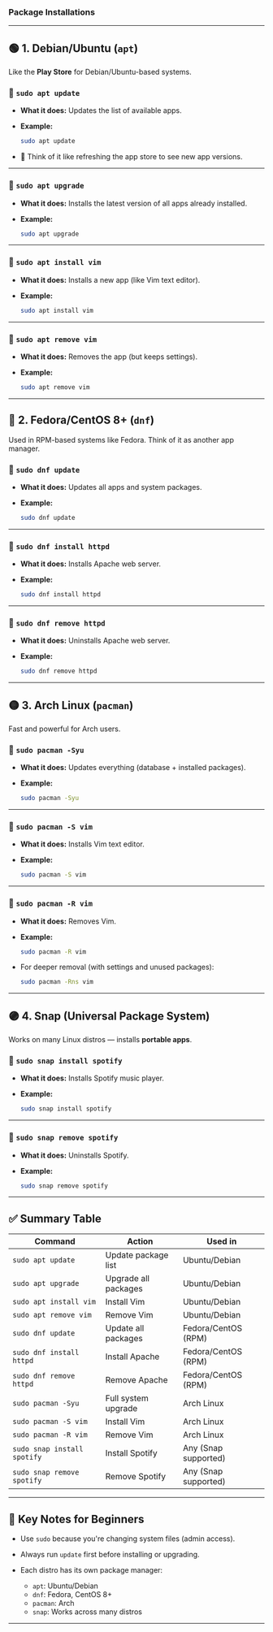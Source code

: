 ### Package Installations

---

## 🟢 1. **Debian/Ubuntu (`apt`)**

Like the **Play Store** for Debian/Ubuntu-based systems.

### 🔸 `sudo apt update`

* **What it does:** Updates the list of available apps.
* **Example:**

  ```bash
  sudo apt update
  ```
* 📌 Think of it like refreshing the app store to see new app versions.

---

### 🔸 `sudo apt upgrade`

* **What it does:** Installs the latest version of all apps already installed.
* **Example:**

  ```bash
  sudo apt upgrade
  ```

---

### 🔸 `sudo apt install vim`

* **What it does:** Installs a new app (like Vim text editor).
* **Example:**

  ```bash
  sudo apt install vim
  ```

---

### 🔸 `sudo apt remove vim`

* **What it does:** Removes the app (but keeps settings).
* **Example:**

  ```bash
  sudo apt remove vim
  ```

---

## 🔵 2. **Fedora/CentOS 8+ (`dnf`)**

Used in RPM-based systems like Fedora. Think of it as another app manager.

### 🔸 `sudo dnf update`

* **What it does:** Updates all apps and system packages.
* **Example:**

  ```bash
  sudo dnf update
  ```

---

### 🔸 `sudo dnf install httpd`

* **What it does:** Installs Apache web server.
* **Example:**

  ```bash
  sudo dnf install httpd
  ```

---

### 🔸 `sudo dnf remove httpd`

* **What it does:** Uninstalls Apache web server.
* **Example:**

  ```bash
  sudo dnf remove httpd
  ```

---

## 🟡 3. **Arch Linux (`pacman`)**

Fast and powerful for Arch users.

### 🔸 `sudo pacman -Syu`

* **What it does:** Updates everything (database + installed packages).
* **Example:**

  ```bash
  sudo pacman -Syu
  ```

---

### 🔸 `sudo pacman -S vim`

* **What it does:** Installs Vim text editor.
* **Example:**

  ```bash
  sudo pacman -S vim
  ```

---

### 🔸 `sudo pacman -R vim`

* **What it does:** Removes Vim.

* **Example:**

  ```bash
  sudo pacman -R vim
  ```

* For deeper removal (with settings and unused packages):

  ```bash
  sudo pacman -Rns vim
  ```

---

## 🟣 4. **Snap (Universal Package System)**

Works on many Linux distros — installs **portable apps**.

### 🔸 `sudo snap install spotify`

* **What it does:** Installs Spotify music player.
* **Example:**

  ```bash
  sudo snap install spotify
  ```

---

### 🔸 `sudo snap remove spotify`

* **What it does:** Uninstalls Spotify.
* **Example:**

  ```bash
  sudo snap remove spotify
  ```

---

## ✅ Summary Table

| Command                     | Action               | Used in              |
| --------------------------- | -------------------- | -------------------- |
| `sudo apt update`           | Update package list  | Ubuntu/Debian        |
| `sudo apt upgrade`          | Upgrade all packages | Ubuntu/Debian        |
| `sudo apt install vim`      | Install Vim          | Ubuntu/Debian        |
| `sudo apt remove vim`       | Remove Vim           | Ubuntu/Debian        |
| `sudo dnf update`           | Update all packages  | Fedora/CentOS (RPM)  |
| `sudo dnf install httpd`    | Install Apache       | Fedora/CentOS (RPM)  |
| `sudo dnf remove httpd`     | Remove Apache        | Fedora/CentOS (RPM)  |
| `sudo pacman -Syu`          | Full system upgrade  | Arch Linux           |
| `sudo pacman -S vim`        | Install Vim          | Arch Linux           |
| `sudo pacman -R vim`        | Remove Vim           | Arch Linux           |
| `sudo snap install spotify` | Install Spotify      | Any (Snap supported) |
| `sudo snap remove spotify`  | Remove Spotify       | Any (Snap supported) |

---

## 🔑 Key Notes for Beginners

* Use `sudo` because you're changing system files (admin access).
* Always run `update` first before installing or upgrading.
* Each distro has its own package manager:

  * `apt`: Ubuntu/Debian
  * `dnf`: Fedora, CentOS 8+
  * `pacman`: Arch
  * `snap`: Works across many distros

---

